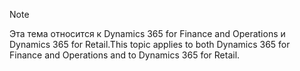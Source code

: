 > [!NOTE]
> <span data-ttu-id="6ed85-101">Эта тема относится к Dynamics 365 for Finance and Operations и Dynamics 365 for Retail.</span><span class="sxs-lookup"><span data-stu-id="6ed85-101">This topic applies to both Dynamics 365 for Finance and Operations and to Dynamics 365 for Retail.</span></span> 
